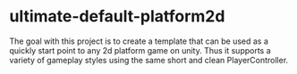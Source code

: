 # ultimate-default-platform2d
The goal with this project is to create a template that can be used as a quickly start point to any 2d platform game on unity. Thus it supports a variety of gameplay styles using the same short and clean PlayerController.
